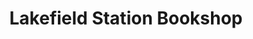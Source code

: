 ---
title: "Lakefield Station Bookshop"
url: /lakefield/lakefield-station-bookshop/
shop: Bücher
---